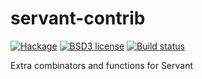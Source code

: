 # servant-contrib

[![Hackage](https://img.shields.io/hackage/v/servant-contrib.svg)](https://hackage.haskell.org/package/servant-contrib)
[![BSD3 license](https://img.shields.io/badge/license-BSD3-blue.svg)](https://github.com/aelve/servant-contrib/blob/master/LICENSE)
[![Build status](https://secure.travis-ci.org/aelve/servant-contrib.svg)](https://travis-ci.org/aelve/servant-contrib)


Extra combinators and functions for Servant

